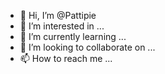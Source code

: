 - 👋 Hi, I’m @Pattipie
- 👀 I’m interested in ...
- 🌱 I’m currently learning ...
- 💞️ I’m looking to collaborate on ...
- 📫 How to reach me ...

<!---
Pattipie/Pattipie is a ✨ special ✨ repository because its `README.md` (this file) appears on your GitHub profile.
You can click the Preview link to take a look at your changes.
--->
